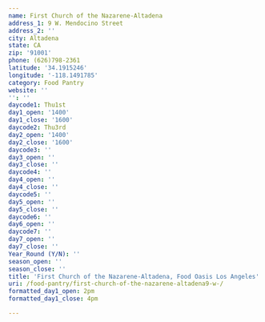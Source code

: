 ```yaml
---
name: First Church of the Nazarene-Altadena
address_1: 9 W. Mendocino Street
address_2: ''
city: Altadena
state: CA
zip: '91001'
phone: (626)798-2361
latitude: '34.1915246'
longitude: '-118.1491785'
category: Food Pantry
website: ''
'': ''
daycode1: Thu1st
day1_open: '1400'
day1_close: '1600'
daycode2: Thu3rd
day2_open: '1400'
day2_close: '1600'
daycode3: ''
day3_open: ''
day3_close: ''
daycode4: ''
day4_open: ''
day4_close: ''
daycode5: ''
day5_open: ''
day5_close: ''
daycode6: ''
day6_open: ''
daycode7: ''
day7_open: ''
day7_close: ''
Year_Round (Y/N): ''
season_open: ''
season_close: ''
title: 'First Church of the Nazarene-Altadena, Food Oasis Los Angeles'
uri: /food-pantry/first-church-of-the-nazarene-altadena9-w-/
formatted_day1_open: 2pm
formatted_day1_close: 4pm

---
```

